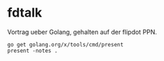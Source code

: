 # fdtalk
Vortrag ueber Golang, gehalten auf der flipdot PPN.

    go get golang.org/x/tools/cmd/present
    present -notes .
